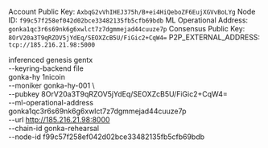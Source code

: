 Account Public Key: `AxbqG2vVhIHEJ375h/B+ei4HiQeboZF6EujXGVvBoLYg`
Node ID: `f99c57f258ef042d02bce33482135fb5cfb69bdb`
ML Operational Address: `gonka1qc3r6s69nk6g6xwlct7z7dgmmejad44cuuze7p`
Consensus Public Key: `8OrV20a3T9qRZOV5jYdEq/SEOXZcB5U/FiGic2+CqW4=` 
P2P_EXTERNAL_ADDRESS: `tcp://185.216.21.98:5000`

inferenced genesis gentx \
--keyring-backend file \
gonka-hy 1nicoin \
--moniker gonka-hy-001 \         
--pubkey 8OrV20a3T9qRZOV5jYdEq/SEOXZcB5U/FiGic2+CqW4= \
--ml-operational-address gonka1qc3r6s69nk6g6xwlct7z7dgmmejad44cuuze7p \
--url http://185.216.21.98:8000 \
--chain-id gonka-rehearsal \
--node-id f99c57f258ef042d02bce33482135fb5cfb69bdb